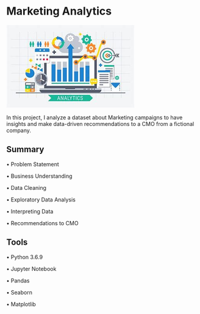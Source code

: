 # Marketing Analytics
![Image](image.jpeg)

In this project, I analyze a dataset about Marketing campaigns to have insights and make data-driven recommendations to a CMO from a fictional company.

## Summary

• Problem Statement

• Business Understanding

• Data Cleaning

• Exploratory Data Analysis

• Interpreting Data

• Recommendations to CMO

## Tools

• Python 3.6.9

• Jupyter Notebook

• Pandas

• Seaborn

• Matplotlib
